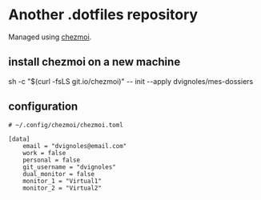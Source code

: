 # Another .dotfiles repository
Managed using [chezmoi](https://github.com/twpayne/chezmoi). 

## install chezmoi on a new machine
sh -c "$(curl -fsLS git.io/chezmoi)" -- init --apply dvignoles/mes-dossiers

## configuration

```
# ~/.config/chezmoi/chezmoi.toml

[data]
    email = "dvignoles@email.com"
    work = false
    personal = false
    git_username = "dvignoles"
    dual_monitor = false
    monitor_1 = "Virtual1"
    monitor_2 = "Virtual2"

```
